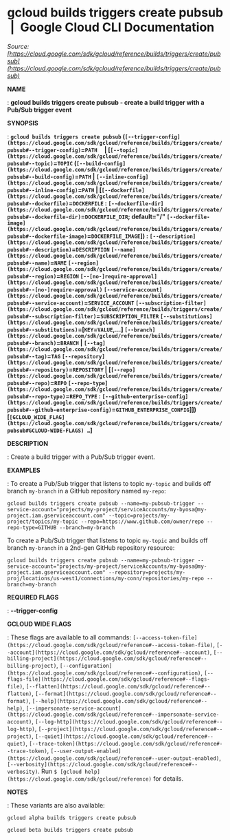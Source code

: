 # gcloud builds triggers create pubsub  |  Google Cloud CLI Documentation

*Source: [https://cloud.google.com/sdk/gcloud/reference/builds/triggers/create/pubsub](https://cloud.google.com/sdk/gcloud/reference/builds/triggers/create/pubsub)*

**NAME**

: **gcloud builds triggers create pubsub - create a build trigger with a Pub/Sub trigger event**

**SYNOPSIS**

: **`gcloud builds triggers create pubsub` (`[--trigger-config](https://cloud.google.com/sdk/gcloud/reference/builds/triggers/create/pubsub#--trigger-config)`=`PATH`     | [`[--topic](https://cloud.google.com/sdk/gcloud/reference/builds/triggers/create/pubsub#--topic)`=`TOPIC` (`[--build-config](https://cloud.google.com/sdk/gcloud/reference/builds/triggers/create/pubsub#--build-config)`=`PATH` | `[--inline-config](https://cloud.google.com/sdk/gcloud/reference/builds/triggers/create/pubsub#--inline-config)`=`PATH` | [`[--dockerfile](https://cloud.google.com/sdk/gcloud/reference/builds/triggers/create/pubsub#--dockerfile)`=`DOCKERFILE` : `[--dockerfile-dir](https://cloud.google.com/sdk/gcloud/reference/builds/triggers/create/pubsub#--dockerfile-dir)`=`DOCKERFILE_DIR`; default="/" `[--dockerfile-image](https://cloud.google.com/sdk/gcloud/reference/builds/triggers/create/pubsub#--dockerfile-image)`=`DOCKERFILE_IMAGE`]) : `[--description](https://cloud.google.com/sdk/gcloud/reference/builds/triggers/create/pubsub#--description)`=`DESCRIPTION` `[--name](https://cloud.google.com/sdk/gcloud/reference/builds/triggers/create/pubsub#--name)`=`NAME` `[--region](https://cloud.google.com/sdk/gcloud/reference/builds/triggers/create/pubsub#--region)`=`REGION` `[--[no-]require-approval](https://cloud.google.com/sdk/gcloud/reference/builds/triggers/create/pubsub#--[no-]require-approval)` `[--service-account](https://cloud.google.com/sdk/gcloud/reference/builds/triggers/create/pubsub#--service-account)`=`SERVICE_ACCOUNT` `[--subscription-filter](https://cloud.google.com/sdk/gcloud/reference/builds/triggers/create/pubsub#--subscription-filter)`=`SUBSCRIPTION_FILTER` `[--substitutions](https://cloud.google.com/sdk/gcloud/reference/builds/triggers/create/pubsub#--substitutions)`=[`KEY`=`VALUE`,…] `[--branch](https://cloud.google.com/sdk/gcloud/reference/builds/triggers/create/pubsub#--branch)`=`BRANCH` | `[--tag](https://cloud.google.com/sdk/gcloud/reference/builds/triggers/create/pubsub#--tag)`=`TAG` `[--repository](https://cloud.google.com/sdk/gcloud/reference/builds/triggers/create/pubsub#--repository)`=`REPOSITORY` | [`[--repo](https://cloud.google.com/sdk/gcloud/reference/builds/triggers/create/pubsub#--repo)`=`REPO` `[--repo-type](https://cloud.google.com/sdk/gcloud/reference/builds/triggers/create/pubsub#--repo-type)`=`REPO_TYPE` : `[--github-enterprise-config](https://cloud.google.com/sdk/gcloud/reference/builds/triggers/create/pubsub#--github-enterprise-config)`=`GITHUB_ENTERPRISE_CONFIG`]]) [`[GCLOUD_WIDE_FLAG](https://cloud.google.com/sdk/gcloud/reference/builds/triggers/create/pubsub#GCLOUD-WIDE-FLAGS) …`]**

**DESCRIPTION**

: Create a build trigger with a Pub/Sub trigger event.

**EXAMPLES**

: To create a Pub/Sub trigger that listens to topic `my-topic` and
builds off branch `my-branch` in a GitHub repository named
`my-repo`:

```
gcloud builds triggers create pubsub --name=my-pubsub-trigger --service-account="projects/my-project/serviceAccounts/my-byosa@my-project.iam.gserviceaccount.com" --topic=projects/my-project/topics/my-topic --repo=https://www.github.com/owner/repo --repo-type=GITHUB --branch=my-branch
```

To create a Pub/Sub trigger that listens to topic `my-topic` and
builds off branch `my-branch` in a 2nd-gen GitHub repository
resource:

```
gcloud builds triggers create pubsub --name=my-pubsub-trigger --service-account="projects/my-project/serviceAccounts/my-byosa@my-project.iam.gserviceaccount.com" --repository=projects/my-proj/locations/us-west1/connections/my-conn/repositories/my-repo --branch=my-branch
```

**REQUIRED FLAGS**

: **--trigger-config**

**GCLOUD WIDE FLAGS**

: These flags are available to all commands: `[--access-token-file](https://cloud.google.com/sdk/gcloud/reference#--access-token-file)`,
`[--account](https://cloud.google.com/sdk/gcloud/reference#--account)`, `[--billing-project](https://cloud.google.com/sdk/gcloud/reference#--billing-project)`,
`[--configuration](https://cloud.google.com/sdk/gcloud/reference#--configuration)`,
`[--flags-file](https://cloud.google.com/sdk/gcloud/reference#--flags-file)`,
`[--flatten](https://cloud.google.com/sdk/gcloud/reference#--flatten)`, `[--format](https://cloud.google.com/sdk/gcloud/reference#--format)`, `[--help](https://cloud.google.com/sdk/gcloud/reference#--help)`, `[--impersonate-service-account](https://cloud.google.com/sdk/gcloud/reference#--impersonate-service-account)`,
`[--log-http](https://cloud.google.com/sdk/gcloud/reference#--log-http)`,
`[--project](https://cloud.google.com/sdk/gcloud/reference#--project)`, `[--quiet](https://cloud.google.com/sdk/gcloud/reference#--quiet)`, `[--trace-token](https://cloud.google.com/sdk/gcloud/reference#--trace-token)`, `[--user-output-enabled](https://cloud.google.com/sdk/gcloud/reference#--user-output-enabled)`,
`[--verbosity](https://cloud.google.com/sdk/gcloud/reference#--verbosity)`.
Run `$ [gcloud help](https://cloud.google.com/sdk/gcloud/reference)` for details.

**NOTES**

: These variants are also available:

```
gcloud alpha builds triggers create pubsub
```

```
gcloud beta builds triggers create pubsub
```